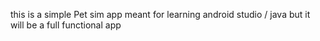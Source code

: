 this is a simple Pet sim app meant for learning android studio / java but it will be a full functional app  
